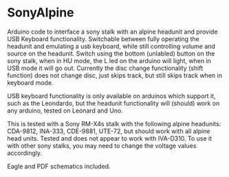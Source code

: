 # SonyAlpine
Arduino code to interface a sony stalk with an alpine headunit and provide USB Keyboard functionality. Switchable between fully operating the headunit and emulating a usb keyboard, while still controlling volume and source on the headunit. Switch using the bottom (unlabled) button on the sony stalk, when in HU mode, the L led on the arduino will light, when in USB mode it will go out. Currently the disc change functionality (shift function) does not change disc, just skips track, but still skips track when in keyboard mode. 

USB keyboard functionality is only available on arduinos which support it, such as the Leondardo, but the headunit functionality will (should) work on any arduino, tested on Leonard and Uno.

This is tested with a Sony RM-X4s stalk with the following alpine headunits:  CDA-9812, INA-333, CDE-9881, UTE-72, but should work with all alpine head units. Tested and does not appear to work with IVA-D310. To use it with other sony stalks, you may need to change the voltage values accordingly.


Eagle and PDF schematics included.

